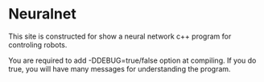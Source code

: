 # Neuralnet
This site is constructed for show a neural network c++ program for controling robots.

You are required to add -DDEBUG=true/false option at compiling. If you do true, you will have many messages for understanding the program.
